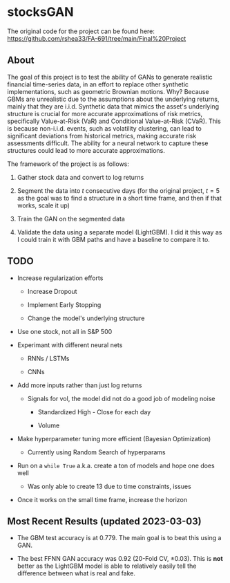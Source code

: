 # stocksGAN

The original code for the project can be found here: https://github.com/rshea33/FA-691/tree/main/Final%20Project

## About

The goal of this project is to test the ability of GANs to generate realistic financial time-series data, in an effort to replace other synthetic implementations, such as geometric Brownian motions. Why? Because GBMs are unrealistic due to the assumptions about the underlying returns, mainly that they are i.i.d. Synthetic data that mimics the asset's underlying structure is crucial for more accurate approximations of risk metrics, specifically Value-at-Risk (VaR) and Conditional Value-at-Risk (CVaR). This is because non-i.i.d. events, such as volatility clustering, can lead to significant deviations from historical metrics, making accurate risk assessments difficult. The ability for a neural network to capture these structures could lead to more accurate approximations.

The framework of the project is as follows:

1. Gather stock data and convert to log returns

2. Segment the data into $t$ consecutive days (for the original project, $t = 5$ as the goal was to find a structure in a short time frame, and then if that works, scale it up)

3. Train the GAN on the segmented data

4. Validate the data using a separate model (LightGBM). I did it this way as I could train it with GBM paths and have a baseline to compare it to.

## TODO

- Increase regularization efforts

    - Increase Dropout
    
    - Implement Early Stopping
    
    - Change the model's underlying structure
    
- Use one stock, not all in S&P 500

- Experimant with different neural nets

    - RNNs / LSTMs
    
    - CNNs

- Add more inputs rather than just log returns

    - Signals for vol, the model did not do a good job of modeling noise
    
        - Standardized High - Close for each day
        
        - Volume
        
- Make hyperparameter tuning more efficient (Bayesian Optimization)

    - Currently using Random Search of hyperparams
    
- Run on a `while True` a.k.a. create a ton of models and hope one does well

    - Was only able to create 13 due to time constraints, issues
    
- Once it works on the small time frame, increase the horizon

## Most Recent Results (updated 2023-03-03)

- The GBM test accuracy is at 0.779. The main goal is to beat this using a GAN.

- The best FFNN GAN accuracy was 0.92 (20-Fold CV, $\pm 0.03$). This is **not** better as the LightGBM model is able to relatively easily tell the difference between what is real and fake.
